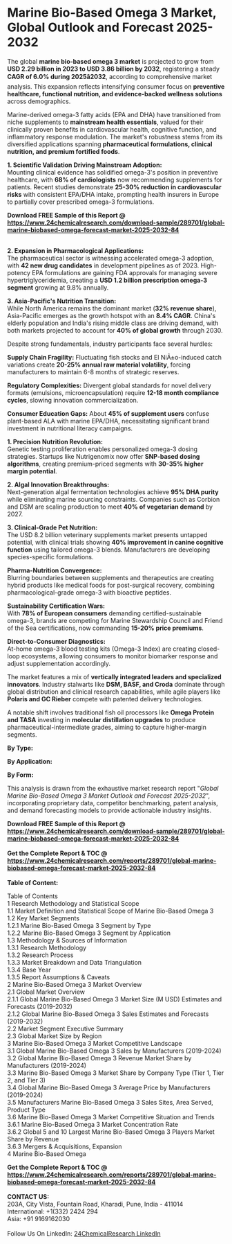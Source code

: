 <h1>Marine Bio-Based Omega 3 Market, Global Outlook and Forecast 2025-2032</h1><p>The global <strong>marine bio-based omega 3 market</strong> is projected to grow from <strong>USD 2.29 billion in 2023 to USD 3.86 billion by 2032</strong>, registering a steady <strong>CAGR of 6.0% during 2025â2032</strong>, according to comprehensive market analysis. This expansion reflects intensifying consumer focus on <strong>preventive healthcare, functional nutrition, and evidence-backed wellness solutions</strong> across demographics.</p><p>Marine-derived omega-3 fatty acids (EPA and DHA) have transitioned from niche supplements to <strong>mainstream health essentials</strong>, valued for their clinically proven benefits in cardiovascular health, cognitive function, and inflammatory response modulation. The market's robustness stems from its diversified applications spanning <strong>pharmaceutical formulations, clinical nutrition, and premium fortified foods</strong>.</p><p><strong>1. Scientific Validation Driving Mainstream Adoption:</strong><br>
Mounting clinical evidence has solidified omega-3's position in preventive healthcare, with <strong>68% of cardiologists</strong> now recommending supplements for patients. Recent studies demonstrate <strong>25-30% reduction in cardiovascular risks</strong> with consistent EPA/DHA intake, prompting health insurers in Europe to partially cover prescribed omega-3 formulations.</p><div><b>Download FREE Sample of this Report @ 
            <a href="https://www.24chemicalresearch.com/download-sample/289701/global-marine-biobased-omega-forecast-market-2025-2032-84">
            https://www.24chemicalresearch.com/download-sample/289701/global-marine-biobased-omega-forecast-market-2025-2032-84</a></b></div><br><p><strong>2. Expansion in Pharmacological Applications:</strong><br>
The pharmaceutical sector is witnessing accelerated omega-3 adoption, with <strong>42 new drug candidates</strong> in development pipelines as of 2023. High-potency EPA formulations are gaining FDA approvals for managing severe hypertriglyceridemia, creating a <strong>USD 1.2 billion prescription omega-3 segment</strong> growing at 9.8% annually.</p><p><strong>3. Asia-Pacific's Nutrition Transition:</strong><br>
While North America remains the dominant market (<strong>32% revenue share</strong>), Asia-Pacific emerges as the growth hotspot with an <strong>8.4% CAGR</strong>. China's elderly population and India's rising middle class are driving demand, with both markets projected to account for <strong>40% of global growth</strong> through 2030.</p><p>Despite strong fundamentals, industry participants face several hurdles:</p><p><strong>Supply Chain Fragility:</strong> Fluctuating fish stocks and El NiÃ±o-induced catch variations create <strong>20-25% annual raw material volatility</strong>, forcing manufacturers to maintain 6-8 months of strategic reserves.</p><p><strong>Regulatory Complexities:</strong> Divergent global standards for novel delivery formats (emulsions, microencapsulation) require <strong>12-18 month compliance cycles</strong>, slowing innovation commercialization.</p><p><strong>Consumer Education Gaps:</strong> About <strong>45% of supplement users</strong> confuse plant-based ALA with marine EPA/DHA, necessitating significant brand investment in nutritional literacy campaigns.</p><p><strong>1. Precision Nutrition Revolution:</strong><br>
Genetic testing proliferation enables personalized omega-3 dosing strategies. Startups like Nutrigenomix now offer <strong>SNP-based dosing algorithms</strong>, creating premium-priced segments with <strong>30-35% higher margin potential</strong>.</p><p><strong>2. Algal Innovation Breakthroughs:</strong><br>
Next-generation algal fermentation technologies achieve <strong>95% DHA purity</strong> while eliminating marine sourcing constraints. Companies such as Corbion and DSM are scaling production to meet <strong>40% of vegetarian demand</strong> by 2027.</p><p><strong>3. Clinical-Grade Pet Nutrition:</strong><br>
The USD 8.2 billion veterinary supplements market presents untapped potential, with clinical trials showing <strong>40% improvement in canine cognitive function</strong> using tailored omega-3 blends. Manufacturers are developing species-specific formulations.</p><p><strong>Pharma-Nutrition Convergence:</strong><br>
	Blurring boundaries between supplements and therapeutics are creating hybrid products like medical foods for post-surgical recovery, combining pharmacological-grade omega-3 with bioactive peptides.</p><p><strong>Sustainability Certification Wars:</strong><br>
	With <strong>78% of European consumers</strong> demanding certified-sustainable omega-3, brands are competing for Marine Stewardship Council and Friend of the Sea certifications, now commanding <strong>15-20% price premiums</strong>.</p><p><strong>Direct-to-Consumer Diagnostics:</strong><br>
	At-home omega-3 blood testing kits (Omega-3 Index) are creating closed-loop ecosystems, allowing consumers to monitor biomarker response and adjust supplementation accordingly.</p><p>The market features a mix of <strong>vertically integrated leaders and specialized innovators</strong>. Industry stalwarts like <strong>DSM, BASF, and Croda</strong> dominate through global distribution and clinical research capabilities, while agile players like <strong>Polaris and GC Rieber</strong> compete with patented delivery technologies.</p><p>A notable shift involves traditional fish oil processors like <strong>Omega Protein and TASA</strong> investing in <strong>molecular distillation upgrades</strong> to produce pharmaceutical-intermediate grades, aiming to capture higher-margin segments.</p><p><strong>By Type:</strong></p><p><strong>By Application:</strong></p><p><strong>By Form:</strong></p><p>This analysis is drawn from the exhaustive market research report "<em>Global Marine Bio-Based Omega 3 Market Outlook and Forecast 2025-2032</em>", incorporating proprietary data, competitor benchmarking, patent analysis, and demand forecasting models to provide actionable industry insights.</p><div><b>Download FREE Sample of this Report @ 
            <a href="https://www.24chemicalresearch.com/download-sample/289701/global-marine-biobased-omega-forecast-market-2025-2032-84">
            https://www.24chemicalresearch.com/download-sample/289701/global-marine-biobased-omega-forecast-market-2025-2032-84</a></b></div><br><div><b>Get the Complete Report & TOC @ 
            <a href="https://www.24chemicalresearch.com/reports/289701/global-marine-biobased-omega-forecast-market-2025-2032-84">
            https://www.24chemicalresearch.com/reports/289701/global-marine-biobased-omega-forecast-market-2025-2032-84</a></b></div><br>
            <b>Table of Content:</b><p>Table of Contents<br />
1 Research Methodology and Statistical Scope<br />
1.1 Market Definition and Statistical Scope of Marine Bio-Based Omega 3<br />
1.2 Key Market Segments<br />
1.2.1 Marine Bio-Based Omega 3 Segment by Type<br />
1.2.2 Marine Bio-Based Omega 3 Segment by Application<br />
1.3 Methodology & Sources of Information<br />
1.3.1 Research Methodology<br />
1.3.2 Research Process<br />
1.3.3 Market Breakdown and Data Triangulation<br />
1.3.4 Base Year<br />
1.3.5 Report Assumptions & Caveats<br />
2 Marine Bio-Based Omega 3 Market Overview<br />
2.1 Global Market Overview<br />
2.1.1 Global Marine Bio-Based Omega 3 Market Size (M USD) Estimates and Forecasts (2019-2032)<br />
2.1.2 Global Marine Bio-Based Omega 3 Sales Estimates and Forecasts (2019-2032)<br />
2.2 Market Segment Executive Summary<br />
2.3 Global Market Size by Region<br />
3 Marine Bio-Based Omega 3 Market Competitive Landscape<br />
3.1 Global Marine Bio-Based Omega 3 Sales by Manufacturers (2019-2024)<br />
3.2 Global Marine Bio-Based Omega 3 Revenue Market Share by Manufacturers (2019-2024)<br />
3.3 Marine Bio-Based Omega 3 Market Share by Company Type (Tier 1, Tier 2, and Tier 3)<br />
3.4 Global Marine Bio-Based Omega 3 Average Price by Manufacturers (2019-2024)<br />
3.5 Manufacturers Marine Bio-Based Omega 3 Sales Sites, Area Served, Product Type<br />
3.6 Marine Bio-Based Omega 3 Market Competitive Situation and Trends<br />
3.6.1 Marine Bio-Based Omega 3 Market Concentration Rate<br />
3.6.2 Global 5 and 10 Largest Marine Bio-Based Omega 3 Players Market Share by Revenue<br />
3.6.3 Mergers & Acquisitions, Expansion<br />
4 Marine Bio-Based Omega</p><div><b>Get the Complete Report & TOC @ 
            <a href="https://www.24chemicalresearch.com/reports/289701/global-marine-biobased-omega-forecast-market-2025-2032-84">
            https://www.24chemicalresearch.com/reports/289701/global-marine-biobased-omega-forecast-market-2025-2032-84</a></b></div><br><b>CONTACT US:</b><br>
            203A, City Vista, Fountain Road, Kharadi, Pune, India - 411014<br>
            International: +1(332) 2424 294<br>
            Asia: +91 9169162030 <br><br>
            Follow Us On LinkedIn: <a href="https://www.linkedin.com/company/24chemicalresearch/">24ChemicalResearch LinkedIn</a>